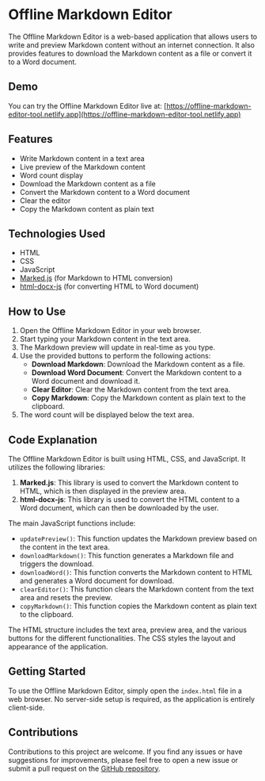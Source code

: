 
# Offline Markdown Editor

The Offline Markdown Editor is a web-based application that allows users to write and preview Markdown content without an internet connection. It also provides features to download the Markdown content as a file or convert it to a Word document.

## Demo
You can try the Offline Markdown Editor live at: [https://offline-markdown-editor-tool.netlify.app](https://offline-markdown-editor-tool.netlify.app)

## Features
- Write Markdown content in a text area
- Live preview of the Markdown content
- Word count display
- Download the Markdown content as a file
- Convert the Markdown content to a Word document
- Clear the editor
- Copy the Markdown content as plain text

## Technologies Used
- HTML
- CSS
- JavaScript
- [Marked.js](https://marked.js.org/) (for Markdown to HTML conversion)
- [html-docx-js](https://github.com/evidenceprime/html-docx-js) (for converting HTML to Word document)

## How to Use
1. Open the Offline Markdown Editor in your web browser.
2. Start typing your Markdown content in the text area.
3. The Markdown preview will update in real-time as you type.
4. Use the provided buttons to perform the following actions:
   - **Download Markdown**: Download the Markdown content as a file.
   - **Download Word Document**: Convert the Markdown content to a Word document and download it.
   - **Clear Editor**: Clear the Markdown content from the text area.
   - **Copy Markdown**: Copy the Markdown content as plain text to the clipboard.
5. The word count will be displayed below the text area.

## Code Explanation
The Offline Markdown Editor is built using HTML, CSS, and JavaScript. It utilizes the following libraries:

1. **Marked.js**: This library is used to convert the Markdown content to HTML, which is then displayed in the preview area.
2. **html-docx-js**: This library is used to convert the HTML content to a Word document, which can then be downloaded by the user.

The main JavaScript functions include:

- `updatePreview()`: This function updates the Markdown preview based on the content in the text area.
- `downloadMarkdown()`: This function generates a Markdown file and triggers the download.
- `downloadWord()`: This function converts the Markdown content to HTML and generates a Word document for download.
- `clearEditor()`: This function clears the Markdown content from the text area and resets the preview.
- `copyMarkdown()`: This function copies the Markdown content as plain text to the clipboard.

The HTML structure includes the text area, preview area, and the various buttons for the different functionalities. The CSS styles the layout and appearance of the application.

## Getting Started
To use the Offline Markdown Editor, simply open the `index.html` file in a web browser. No server-side setup is required, as the application is entirely client-side.

## Contributions
Contributions to this project are welcome. If you find any issues or have suggestions for improvements, please feel free to open a new issue or submit a pull request on the [GitHub repository](https://github.com/your-username/offline-markdown-editor).
